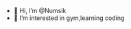 - 👋 Hi, I’m @Numsik
- 👀 I’m interested in gym,learning coding

<!---
Numsik/Numsik is a ✨ special ✨ repository because its `README.md` (this file) appears on your GitHub profile.
You can click the Preview link to take a look at your changes.
--->
